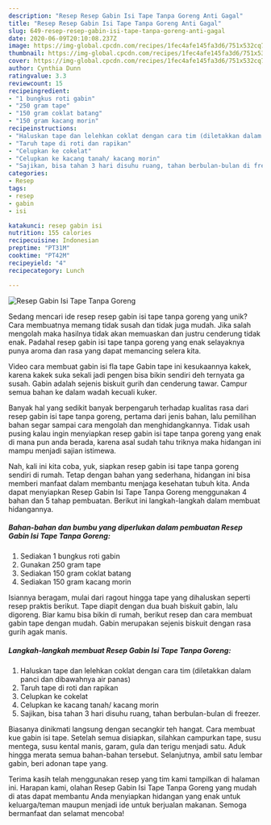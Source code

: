 ```yaml
---
description: "Resep Resep Gabin Isi Tape Tanpa Goreng Anti Gagal"
title: "Resep Resep Gabin Isi Tape Tanpa Goreng Anti Gagal"
slug: 649-resep-resep-gabin-isi-tape-tanpa-goreng-anti-gagal
date: 2020-06-09T20:10:08.237Z
image: https://img-global.cpcdn.com/recipes/1fec4afe145fa3d6/751x532cq70/resep-gabin-isi-tape-tanpa-goreng-foto-resep-utama.jpg
thumbnail: https://img-global.cpcdn.com/recipes/1fec4afe145fa3d6/751x532cq70/resep-gabin-isi-tape-tanpa-goreng-foto-resep-utama.jpg
cover: https://img-global.cpcdn.com/recipes/1fec4afe145fa3d6/751x532cq70/resep-gabin-isi-tape-tanpa-goreng-foto-resep-utama.jpg
author: Cynthia Dunn
ratingvalue: 3.3
reviewcount: 15
recipeingredient:
- "1 bungkus roti gabin"
- "250 gram tape"
- "150 gram coklat batang"
- "150 gram kacang morin"
recipeinstructions:
- "Haluskan tape dan lelehkan coklat dengan cara tim (diletakkan dalam panci dan dibawahnya air panas)"
- "Taruh tape di roti dan rapikan"
- "Celupkan ke cokelat"
- "Celupkan ke kacang tanah/ kacang morin"
- "Sajikan, bisa tahan 3 hari disuhu ruang, tahan berbulan-bulan di freezer."
categories:
- Resep
tags:
- resep
- gabin
- isi

katakunci: resep gabin isi 
nutrition: 155 calories
recipecuisine: Indonesian
preptime: "PT31M"
cooktime: "PT42M"
recipeyield: "4"
recipecategory: Lunch

---
```



![Resep Gabin Isi Tape Tanpa Goreng](https://img-global.cpcdn.com/recipes/1fec4afe145fa3d6/751x532cq70/resep-gabin-isi-tape-tanpa-goreng-foto-resep-utama.jpg)

Sedang mencari ide resep resep gabin isi tape tanpa goreng yang unik? Cara membuatnya memang tidak susah dan tidak juga mudah. Jika salah mengolah maka hasilnya tidak akan memuaskan dan justru cenderung tidak enak. Padahal resep gabin isi tape tanpa goreng yang enak selayaknya punya aroma dan rasa yang dapat memancing selera kita.

Video cara membuat gabin isi fla tape Gabin tape ini kesukaannya kakek, karena kakek suka sekali jadi pengen bisa bikin sendiri deh ternyata ga susah. Gabin adalah sejenis biskuit gurih dan cenderung tawar. Campur semua bahan ke dalam wadah kecuali kuker.

Banyak hal yang sedikit banyak berpengaruh terhadap kualitas rasa dari resep gabin isi tape tanpa goreng, pertama dari jenis bahan, lalu pemilihan bahan segar sampai cara mengolah dan menghidangkannya. Tidak usah pusing kalau ingin menyiapkan resep gabin isi tape tanpa goreng yang enak di mana pun anda berada, karena asal sudah tahu triknya maka hidangan ini mampu menjadi sajian istimewa.


Nah, kali ini kita coba, yuk, siapkan resep gabin isi tape tanpa goreng sendiri di rumah. Tetap dengan bahan yang sederhana, hidangan ini bisa memberi manfaat dalam membantu menjaga kesehatan tubuh kita. Anda dapat menyiapkan Resep Gabin Isi Tape Tanpa Goreng menggunakan 4 bahan dan 5 tahap pembuatan. Berikut ini langkah-langkah dalam membuat hidangannya.

<!--inarticleads1-->

##### Bahan-bahan dan bumbu yang diperlukan dalam pembuatan Resep Gabin Isi Tape Tanpa Goreng:

1. Sediakan 1 bungkus roti gabin
1. Gunakan 250 gram tape
1. Sediakan 150 gram coklat batang
1. Sediakan 150 gram kacang morin


Isiannya beragam, mulai dari ragout hingga tape yang dihaluskan seperti resep praktis berikut. Tape diapit dengan dua buah biskuit gabin, lalu digoreng. Biar kamu bisa bikin di rumah, berikut resep dan cara membuat gabin tape dengan mudah. Gabin merupakan sejenis biskuit dengan rasa gurih agak manis. 

<!--inarticleads2-->

##### Langkah-langkah membuat Resep Gabin Isi Tape Tanpa Goreng:

1. Haluskan tape dan lelehkan coklat dengan cara tim (diletakkan dalam panci dan dibawahnya air panas)
1. Taruh tape di roti dan rapikan
1. Celupkan ke cokelat
1. Celupkan ke kacang tanah/ kacang morin
1. Sajikan, bisa tahan 3 hari disuhu ruang, tahan berbulan-bulan di freezer.


Biasanya dinikmati langsung dengan secangkir teh hangat. Cara membuat kue gabin isi tape. Setelah semua disiapkan, silahkan campurkan tape, susu mentega, susu kental manis, garam, gula dan terigu menjadi satu. Aduk hingga merata semua bahan-bahan tersebut. Selanjutnya, ambil satu lembar gabin, beri adonan tape yang. 

Terima kasih telah menggunakan resep yang tim kami tampilkan di halaman ini. Harapan kami, olahan Resep Gabin Isi Tape Tanpa Goreng yang mudah di atas dapat membantu Anda menyiapkan hidangan yang enak untuk keluarga/teman maupun menjadi ide untuk berjualan makanan. Semoga bermanfaat dan selamat mencoba!
